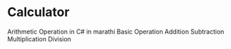 # Calculator
Arithmetic Operation in C# in marathi
Basic Operation
Addition 
Subtraction
Multiplication 
Division
